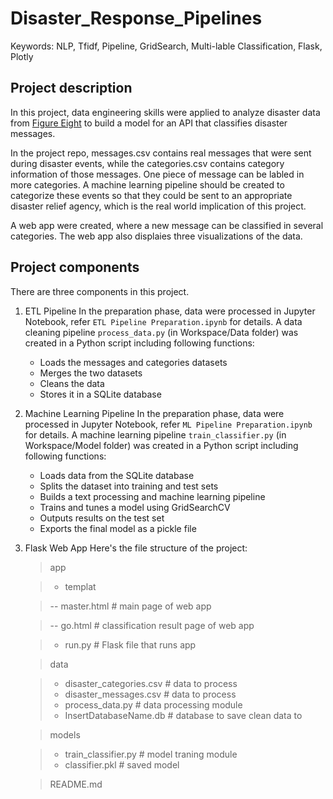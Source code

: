 # Disaster_Response_Pipelines
Keywords: NLP, Tfidf, Pipeline, GridSearch, Multi-lable Classification, Flask, Plotly

## Project description
In this project, data engineering skills were applied to analyze disaster data from [Figure Eight](https://appen.com/) to build a model for an API that classifies disaster messages.

In the project repo, messages.csv contains real messages that were sent during disaster events, while the categories.csv contains category information of those messages. One piece of message can be labled in more categories. A machine learning pipeline should be created to categorize these events so that they could be sent to an appropriate disaster relief agency, which is the real world implication of this project.

A web app were created, where a new message can be classified in several categories. The web app also displaies three visualizations of the data. 

## Project components
There are three components in this project.

1. ETL Pipeline
In the preparation phase, data were processed in Jupyter Notebook, refer `ETL Pipeline Preparation.ipynb` for details. A data cleaning pipeline `process_data.py` (in Workspace/Data folder) was created in a Python script including following functions:

    * Loads the messages and categories datasets
    * Merges the two datasets
    * Cleans the data
    * Stores it in a SQLite database


2. Machine Learning Pipeline
In the preparation phase, data were processed in Jupyter Notebook, refer `ML Pipeline Preparation.ipynb` for details. A machine learning  pipeline `train_classifier.py` (in Workspace/Model folder) was created in a Python script including following functions:

    * Loads data from the SQLite database
    * Splits the dataset into training and test sets
    * Builds a text processing and machine learning pipeline
    * Trains and tunes a model using GridSearchCV
    * Outputs results on the test set
    * Exports the final model as a pickle file


3. Flask Web App
Here's the file structure of the project:
    >app
    
    >- templat
    
    >-- master.html       # main page of web app
    
    >-- go.html           # classification result page of web app
    
    >- run.py             # Flask file that runs app
    
    >data
    
    >- disaster_categories.csv  # data to process
    >- disaster_messages.csv    # data to process
    >- process_data.py          # data processing module
    >- InsertDatabaseName.db    # database to save clean data to
    
    >models
    
    >- train_classifier.py  # model traning module
    >- classifier.pkl       # saved model
    
    >README.md
    

